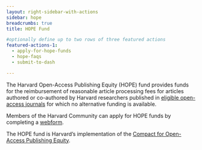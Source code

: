```yaml
---
layout: right-sidebar-with-actions
sidebar: hope
breadcrumbs: true
title: HOPE Fund

#optionally define up to two rows of three featured actions
featured-actions-1:
  - apply-for-hope-funds
  - hope-faqs
  - submit-to-dash

---
```


The Harvard Open-Access Publishing Equity (HOPE) fund provides funds for the reimbursement of reasonable article processing fees for articles authored or co-authored by Harvard researchers published in [eligible open-access journals]({{site.baseurl}}/programs/hope/faq/#eligible-venues) for which no alternative funding is available.

Members of the Harvard Community can apply for HOPE funds by completing a [webform](https://osc.hul.harvard.edu/dash/authors/hope/apply).

The HOPE fund is Harvard’s implementation of the [Compact for Open-Access Publishing Equity](http://www.oacompact.org/). 
